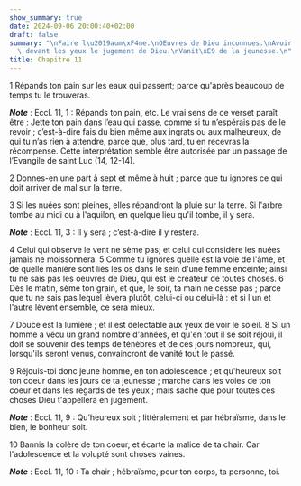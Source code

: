 ```yaml
---
show_summary: true
date: 2024-09-06 20:00:40+02:00
draft: false
summary: "\nFaire l\u2019aum\xF4ne.\nOEuvres de Dieu inconnues.\nAvoir sans cesse\
  \ devant les yeux le jugement de Dieu.\nVanit\xE9 de la jeunesse.\n"
title: Chapitre 11
---
```





1 Répands ton pain sur les eaux qui passent; parce qu'après beaucoup de temps tu le trouveras.

***Note*** :  Eccl. 11, 1 : Répands ton pain, etc. Le vrai sens de ce verset paraît être : Jette ton pain dans l’eau qui passe, comme si tu n’espérais pas de le revoir ; c’est-à-dire fais du bien même aux ingrats ou aux malheureux, de qui tu n’as rien à attendre, parce que, plus tard, tu en recevras la récompense. Cette interprétation semble être autorisée par un passage de l’Evangile de saint Luc (14, 12-14).

2 Donnes-en une part à sept et même à huit ; parce que tu ignores ce qui doit arriver de mal sur la terre.


3 Si les nuées sont pleines, elles répandront la pluie sur la terre. Si l'arbre tombe au midi ou à l'aquilon, en quelque lieu qu'il tombe, il y sera.

***Note*** :  Eccl. 11, 3 : Il y sera ; c’est-à-dire il y restera.

4 Celui qui observe le vent ne sème pas; et celui qui considère les nuées jamais ne moissonnera. 5 Comme tu ignores quelle est la voie de l'âme, et de quelle manière sont liés les os dans le sein d'une femme enceinte; ainsi tu ne sais pas les oeuvres de Dieu, qui est le créateur de toutes choses. 6 Dès le matin, sème ton grain, et que, le soir, ta main ne cesse pas ; parce que tu ne sais pas lequel lèvera plutôt, celui-ci ou celui-là : et si l'un et l'autre lèvent ensemble, ce sera mieux.


7 Douce est la lumière ; et il est délectable aux yeux de voir le soleil. 8 Si un homme a vécu un grand nombre d'années, et qu'en tout il se soit réjoui, il doit se souvenir des temps de ténèbres et de ces jours nombreux, qui, lorsqu'ils seront venus, convaincront de vanité tout le passé.


9 Réjouis-toi donc jeune homme, en ton adolescence ; et qu'heureux soit ton coeur dans les jours de ta jeunesse ; marche dans les voies de ton coeur et dans les regards de tes yeux ; mais sache que pour toutes ces choses Dieu t'appellera en jugement.

***Note*** :  Eccl. 11, 9 : Qu’heureux soit ; littéralement et par hébraïsme, dans le bien, le bonheur soit.

10 Bannis la colère de ton coeur, et écarte la malice de ta chair. Car l'adolescence et la volupté sont choses vaines.

***Note*** :  Eccl. 11, 10 : Ta chair ; hébraïsme, pour ton corps, ta personne, toi.

